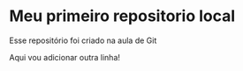 # Meu primeiro repositorio local

Esse repositório foi criado na aula de Git

Aqui vou adicionar outra linha!




